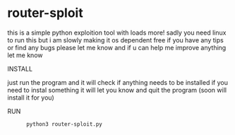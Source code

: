 # router-sploit
this is a simple python exploition tool with loads more!
sadly you need linux to run this but i am slowly making it os dependent free
if you have any tips or find any bugs please let me know and if u can help me improve anything let me know

INSTALL

just run the program and it will check if anything needs to be installed 
if you need to instal something it will let you know and quit the program (soon will install it for you)

RUN

          python3 router-sploit.py
